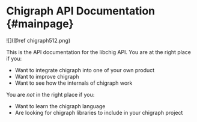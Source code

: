 Chigraph API Documentation                    {#mainpage}
=========================

![](@ref chigraph512.png)

This is the API documentation for the libchig API. You are at the right place if you:

- Want to integrate chigraph into one of your own product
- Want to improve chigraph
- Want to see how the internals of chigraph work

You are *not* in the right place if you:

- Want to learn the chigraph language
- Are looking for chigraph libraries to include in your chigraph project


